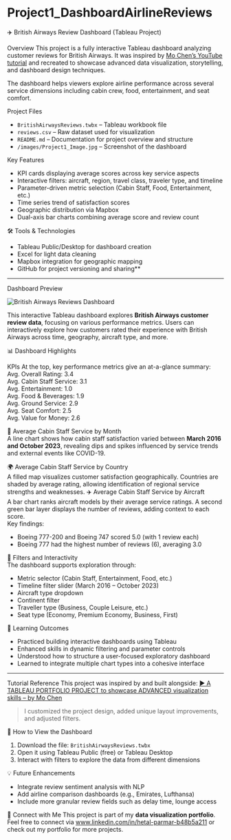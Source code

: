 # Project1_DashboardAirlineReviews

✈️ British Airways Review Dashboard (Tableau Project)

Overview
This project is a fully interactive Tableau dashboard analyzing customer reviews for British Airways. It was inspired by [Mo Chen’s YouTube tutorial](https://www.youtube.com/watch?v=KlAKAarfLRQ) and recreated to showcase advanced data visualization, storytelling, and dashboard design techniques.

The dashboard helps viewers explore airline performance across several service dimensions including cabin crew, food, entertainment, and seat comfort.

Project Files
- `BritishAirwaysReviews.twbx` – Tableau workbook file
- `reviews.csv` – Raw dataset used for visualization
- `README.md` – Documentation for project overview and structure
- `/images/Project1_Image.jpg` – Screenshot of the dashboard

Key Features
- KPI cards displaying average scores across key service aspects
- Interactive filters: aircraft, region, travel class, traveler type, and timeline
- Parameter-driven metric selection (Cabin Staff, Food, Entertainment, etc.)
- Time series trend of satisfaction scores
- Geographic distribution via Mapbox
- Dual-axis bar charts combining average score and review count

🛠️ Tools & Technologies
- Tableau Public/Desktop for dashboard creation
- Excel for light data cleaning
- Mapbox integration for geographic mapping
- GitHub for project versioning and sharing**

---

Dashboard Preview

![British Airways Reviews Dashboard](images/Project1_Image.jpg)

This interactive Tableau dashboard explores **British Airways customer review data**, focusing on various performance metrics. Users can interactively explore how customers rated their experience with British Airways across time, geography, aircraft type, and more.

📊 Dashboard Highlights

KPIs
At the top, key performance metrics give an at-a-glance summary:
Avg. Overall Rating: 3.4  
Avg. Cabin Staff Service: 3.1  
Avg. Entertainment: 1.0  
Avg. Food & Beverages: 1.9  
Avg. Ground Service: 2.9  
Avg. Seat Comfort: 2.5  
Avg. Value for Money: 2.6  

📅 Average Cabin Staff Service by Month  
A line chart shows how cabin staff satisfaction varied between **March 2016 and October 2023**, revealing dips and spikes influenced by service trends and external events like COVID-19.

🌍 Average Cabin Staff Service by Country  
A filled map visualizes customer satisfaction geographically. Countries are shaded by average rating, allowing identification of regional service strengths and weaknesses.
✈️ Average Cabin Staff Service by Aircraft  
A bar chart ranks aircraft models by their average service ratings. A second green bar layer displays the number of reviews, adding context to each score.  
Key findings:
- Boeing 777-200 and Boeing 747 scored 5.0 (with 1 review each)  
- Boeing 777 had the highest number of reviews (6), averaging 3.0

🧭 Filters and Interactivity  
The dashboard supports exploration through:
- Metric selector (Cabin Staff, Entertainment, Food, etc.)
- Timeline filter slider (March 2016 – October 2023)
- Aircraft type dropdown
- Continent filter
- Traveller type (Business, Couple Leisure, etc.)
- Seat type (Economy, Premium Economy, Business, First)
  
🎯 Learning Outcomes
- Practiced building interactive dashboards using Tableau
- Enhanced skills in dynamic filtering and parameter controls
- Understood how to structure a user-focused exploratory dashboard
- Learned to integrate multiple chart types into a cohesive interface

---

 Tutorial Reference
This project was inspired by and built alongside:
[▶️ A TABLEAU PORTFOLIO PROJECT to showcase ADVANCED visualization skills – by Mo Chen](https://www.youtube.com/watch?v=KlAKAarfLRQ)

> I customized the project design, added unique layout improvements, and adjusted filters.


🚀 How to View the Dashboard
1. Download the file: `BritishAirwaysReviews.twbx`
2. Open it using Tableau Public (free) or Tableau Desktop
3. Interact with filters to explore the data from different dimensions

💡 Future Enhancements
- Integrate review sentiment analysis with NLP
- Add airline comparison dashboards (e.g., Emirates, Lufthansa)
- Include more granular review fields such as delay time, lounge access


🔗 Connect with Me
This project is part of my **data visualization portfolio**.  
Feel free to connect via www.linkedin.com/in/hetal-parmar-b48b5a211  or check out my portfolio for more projects.




